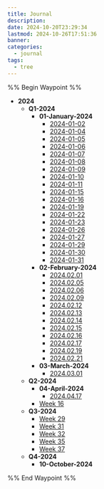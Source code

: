 ```yaml
---
title: Journal
description: 
date: 2024-10-20T23:29:34
lastmod: 2024-10-26T17:51:36
banner: 
categories:
  - journal
tags:
  - tree
---
```

  
%% Begin Waypoint %%  
- **2024**  
	- **Q1-2024**  
		- **01-January-2024**  
			- [2024-01-02](./2024/Q1-2024/01-January-2024/2024-01-02.md)  
			- [2024-01-04](./2024/Q1-2024/01-January-2024/2024-01-04.md)  
			- [2024-01-05](./2024/Q1-2024/01-January-2024/2024-01-05.md)  
			- [2024-01-06](./2024/Q1-2024/01-January-2024/2024-01-06.md)  
			- [2024-01-07](./2024/Q1-2024/01-January-2024/2024-01-07.md)  
			- [2024-01-08](./2024/Q1-2024/01-January-2024/2024-01-08.md)  
			- [2024-01-09](./2024/Q1-2024/01-January-2024/2024-01-09.md)  
			- [2024-01-10](./2024/Q1-2024/01-January-2024/2024-01-10.md)  
			- [2024-01-11](./2024/Q1-2024/01-January-2024/2024-01-11.md)  
			- [2024-01-15](./2024/Q1-2024/01-January-2024/2024-01-15.md)  
			- [2024-01-16](./2024/Q1-2024/01-January-2024/2024-01-16.md)  
			- [2024-01-19](./2024/Q1-2024/01-January-2024/2024-01-19.md)  
			- [2024-01-22](./2024/Q1-2024/01-January-2024/2024-01-22.md)  
			- [2024-01-23](./2024/Q1-2024/01-January-2024/2024-01-23.md)  
			- [2024-01-26](./2024/Q1-2024/01-January-2024/2024-01-26.md)  
			- [2024-01-27](./2024/Q1-2024/01-January-2024/2024-01-27.md)  
			- [2024-01-29](./2024/Q1-2024/01-January-2024/2024-01-29.md)  
			- [2024-01-30](./2024/Q1-2024/01-January-2024/2024-01-30.md)  
			- [2024-01-31](./2024/Q1-2024/01-January-2024/2024-01-31.md)  
		- **02-February-2024**  
			- [2024.02.01](./2024/Q1-2024/02-February-2024/2024.02.01.md)  
			- [2024.02.05](./2024/Q1-2024/02-February-2024/2024.02.05.md)  
			- [2024.02.06](./2024/Q1-2024/02-February-2024/2024.02.06.md)  
			- [2024.02.09](./2024/Q1-2024/02-February-2024/2024.02.09.md)  
			- [2024.02.12](./2024/Q1-2024/02-February-2024/2024.02.12.md)  
			- [2024.02.13](./2024/Q1-2024/02-February-2024/2024.02.13.md)  
			- [2024.02.14](./2024/Q1-2024/02-February-2024/2024.02.14.md)  
			- [2024.02.15](./2024/Q1-2024/02-February-2024/2024.02.15.md)  
			- [2024.02.16](./2024/Q1-2024/02-February-2024/2024.02.16.md)  
			- [2024.02.17](./2024/Q1-2024/02-February-2024/2024.02.17.md)  
			- [2024.02.19](./2024/Q1-2024/02-February-2024/2024.02.19.md)  
			- [2024.02.21](./2024/Q1-2024/02-February-2024/2024.02.21.md)  
		- **03-March-2024**  
			- [2024.03.01](./2024/Q1-2024/03-March-2024/2024.03.01.md)  
	- **Q2-2024**  
		- **04-April-2024**  
			- [2024.04.17](./2024/Q2-2024/04-April-2024/2024.04.17.md)  
		- [Week 16](./2024/Q2-2024/W16-2024.md)  
	- **Q3-2024**  
		- [Week 29](./2024/Q3-2024/W29-2024.md)  
		- [Week 31](./2024/Q3-2024/W31-2024.md)  
		- [Week 32](./2024/Q3-2024/W32-2024.md)  
		- [Week 35](./2024/Q3-2024/W35-2024.md)  
		- [Week 37](./2024/Q3-2024/W37-2024.md)  
	- **Q4-2024**  
		- **10-October-2024**  
  
%% End Waypoint %%  
  
